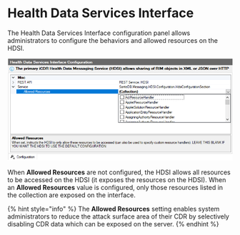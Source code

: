 # Health Data Services Interface

The Health Data Services Interface configuration panel allows administrators to configure the behaviors and allowed resources on the HDSI.&#x20;

![](<../../../../.gitbook/assets/image (434) (1) (1) (1) (1) (1).png>)

When **Allowed Resources** are not configured, the HDSI allows all resources to be accessed on the HDSI (it exposes the resources on the HDSI). When an **Allowed Resources** value is configured, only those resources listed in the collection are exposed on the interface.&#x20;

{% hint style="info" %}
The **Allowed Resources** setting enables system administrators to reduce the attack surface area of their CDR by selectively disabling CDR data which can be exposed on the server.
{% endhint %}
